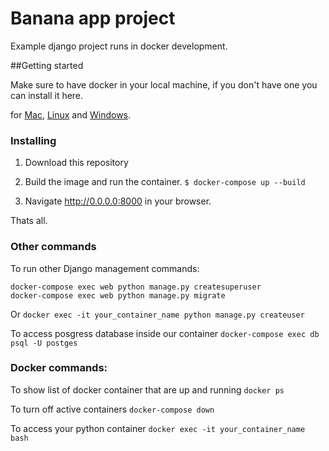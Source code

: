 # Banana app project

Example django project runs in docker development.

##Getting started

Make sure to have docker in your local machine, if you don't have one you can install it here.

for [Mac](https://docs.docker.com/docker-for-mac/), [Linux](https://docs.docker.com/engine/installation/linux/) and [Windows](https://docs.docker.com/docker-for-windows/).


### Installing

1. Download this repository

2. Build the image and run the container.
    `$ docker-compose up --build`

3. Navigate http://0.0.0.0:8000 in your browser.

Thats all. 


### Other commands
To run other Django management commands:

    docker-compose exec web python manage.py createsuperuser
    docker-compose exec web python manage.py migrate

Or
    `docker exec -it your_container_name python manage.py createuser`

To access posgress database inside our container
    `docker-compose exec db psql -U postges`

### Docker commands:
To show list of docker container that are up and running
    `docker ps`

To turn off active containers
   `docker-compose down`

To access your python container
    `docker exec -it your_container_name bash`